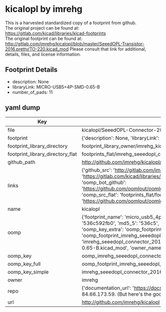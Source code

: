 # kicalopl by imrehg  
This is a harvested standardized copy of a footprint from github.  
The original project can be found at:  
https://gitlab.com/kicad/libraries/kicad-footprints  
The original footprint can be found at:
http://gitlab.com/imrehg/kicalopl/blob/master/SeeedOPL-Transistor-2016.pretty/TO-220.kicad_mod
Please consult that link for additional, details, files, and license information.  
## Footprint Details
* description: None  
* libraryLink: MICRO-USB5+4P-SMD-0.65-B  
* number_of_pads: 11  
## yaml dump  
| Key | Value |  
| --- | --- |  
| file | kicalopl/SeeedOPL-Connector-2016.pretty/MICRO-USB5+4P-SMD-0.65-B.kicad_mod |  
| footprint | {'description': None, 'libraryLink': 'MICRO-USB5+4P-SMD-0.65-B', 'number_of_pads': 11} |  
| footprint_library_directory | footprint_library_owner/imrehg_kicalopl |  
| footprint_library_directory_flat | footprints_flat/imrehg_seeedopl_connector_2016_micro_usb5_4p_smd_0_65_b/working |  
| github_path | http://github.com/imrehg/kicalopl/blob/master/SeeedOPL-Connector-2016.pretty/MICRO-USB5+4P-SMD-0.65-B.kicad_mod |  
| links | {'github_src': 'http://gitlab.com/imrehg/kicalopl/blob/master/SeeedOPL-Transistor-2016.pretty/TO-220.kicad_mod', 'github_src_repo': 'https://gitlab.com/kicad/libraries/kicad-footprints', 'oomp_bot': 'footprints/imrehg_seeedopl_connector_2016_micro_usb5_4p_smd_0_65_b/working', 'oomp_bot_github': 'https://github.com/oomlout/oomlout_oomp_footprint_bot/tree/main/footprints/imrehg_seeedopl_connector_2016_micro_usb5_4p_smd_0_65_b/working', 'oomp_src_flat': 'footprints_flat/footprints_flat/imrehg_seeedopl_connector_2016_micro_usb5_4p_smd_0_65_b/working', 'oomp_src_flat_github': 'https://github.com/oomlout/oomlout_oomp_footprint_src/tree/main/footprints_flat/imrehg_seeedopl_connector_2016_micro_usb5_4p_smd_0_65_b/working'} |  
| name | kicalopl |  
| oomp | {'footprint_name': 'micro_usb5_4p_smd_0_65_b', 'library_name': 'seeedopl_connector_2016', 'md5': '536c592fb08de5165150c3cca93d0d83', 'md5_10': '536c592fb0', 'md5_5': '536c5', 'md5_6': '536c59', 'oomp_key': 'oomp_imrehg_seeedopl_connector_2016_micro_usb5_4p_smd_0_65_b', 'oomp_key_extra': 'oomp_footprint_imrehg_seeedopl_connector_2016_micro_usb5_4p_smd_0_65_b', 'oomp_key_full': 'oomp_footprint_imrehg_seeedopl_connector_2016_micro_usb5_4p_smd_0_65_b_536c59', 'oomp_key_simple': 'imrehg_seeedopl_connector_2016_micro_usb5_4p_smd_0_65_b', 'original_filename': 'kicalopl/SeeedOPL-Connector-2016.pretty/MICRO-USB5+4P-SMD-0.65-B.kicad_mod', 'owner_name': 'imrehg'} |  
| oomp_key | oomp_imrehg_seeedopl_connector_2016_micro_usb5_4p_smd_0_65_b |  
| oomp_key_full | oomp_footprint_imrehg_seeedopl_connector_2016_micro_usb5_4p_smd_0_65_b |  
| oomp_key_simple | imrehg_seeedopl_connector_2016_micro_usb5_4p_smd_0_65_b |  
| owner | imrehg |  
| repo | {'documentation_url': 'https://docs.github.com/rest/overview/resources-in-the-rest-api#rate-limiting', 'message': "API rate limit exceeded for 84.66.173.59. (But here's the good news: Authenticated requests get a higher rate limit. Check out the documentation for more details.)"} |  
| url | http://github.com/imrehg/kicalopl |  

